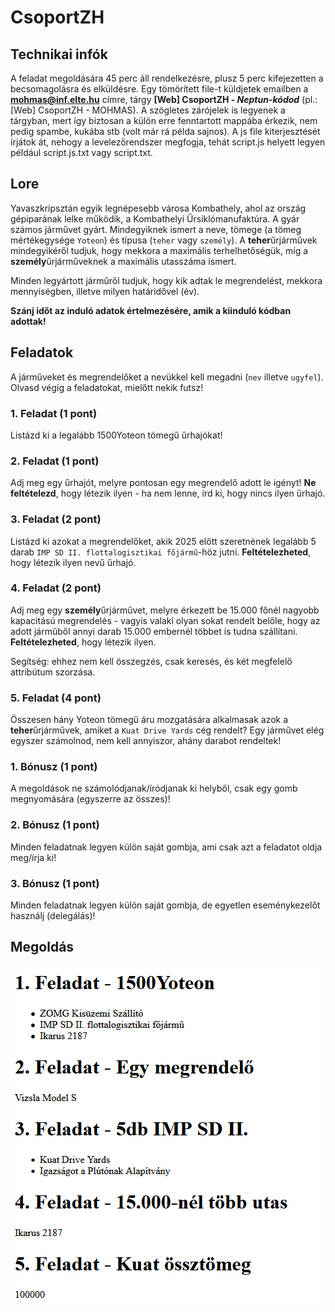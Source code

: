 # CsoportZH

## Technikai infók
A feladat megoldására 45 perc áll rendelkezésre, plusz 5 perc kifejezetten a becsomagolásra és elküldésre. Egy tömörített file-t küldjetek emailben a **mohmas@inf.elte.hu** címre, tárgy **[Web] CsoportZH - *Neptun-kódod*** (pl.: [Web] CsoportZH - MOHMAS). A szögletes zárójelek is legyenek a tárgyban, mert így biztosan a külön erre fenntartott mappába érkezik, nem pedig spambe, kukába stb (volt már rá példa sajnos). A js file kiterjesztését írjátok át, nehogy a levelezőrendszer megfogja, tehát script.js helyett legyen például script.js.txt vagy script.txt.

## Lore
Yavaszkripsztán egyik legnépesebb városa Kombathely, ahol az ország gépiparának lelke működik, a Kombathelyi Űrsiklómanufaktúra. A gyár számos járművet gyárt. Mindegyiknek ismert a neve, tömege (a tömeg mértékegysége `Yoteon`) és típusa (`teher` vagy `személy`). A **teher**űrjárművek mindegyikéről tudjuk, hogy mekkora a maximális terhelhetőségük, míg a **személy**űrjárműveknek a maximális utasszáma ismert.

Minden legyártott járműről tudjuk, hogy kik adtak le megrendelést, mekkora mennyiségben, illetve milyen határidővel (év).

**Szánj időt az induló adatok értelmezésére, amik a kiinduló kódban adottak!**

## Feladatok
A járműveket és megrendelőket a nevükkel kell megadni (`nev` illetve `ugyfel`). Olvasd végig a feladatokat, mielőtt nekik futsz!

### 1. Feladat (1 pont)
Listázd ki a legalább 1500Yoteon tömegű űrhajókat!

### 2. Feladat (1 pont)
Adj meg egy űrhajót, melyre pontosan egy megrendelő adott le igényt! **Ne feltételezd**, hogy létezik ilyen - ha nem lenne, írd ki, hogy nincs ilyen űrhajó.

### 3. Feladat (2 pont)
Listázd ki azokat a megrendelőket, akik 2025 előtt szeretnének legalább 5 darab `IMP SD II. flottalogisztikai főjármű`-höz jutni. **Feltételezheted**, hogy létezik ilyen nevű űrhajó.

### 4. Feladat (2 pont)
Adj meg egy **személy**űrjárművet, melyre érkezett be 15.000 főnél nagyobb kapacitású megrendelés - vagyis valaki olyan sokat rendelt belőle, hogy az adott járműből annyi darab 15.000 embernél többet is tudna szállítani. **Feltételezheted**, hogy létezik ilyen.

Segítség: ehhez nem kell összegzés, csak keresés, és két megfelelő attribútum szorzása.

### 5. Feladat (4 pont)
Összesen hány Yoteon tömegű áru mozgatására alkalmasak azok a **teher**űrjárművek, amiket a `Kuat Drive Yards` cég rendelt? Egy járművet elég egyszer számolnod, nem kell annyiszor, ahány darabot rendeltek!

### 1. Bónusz (1 pont)
A megoldások ne számolódjanak/íródjanak ki helyből, csak egy gomb megnyomására (egyszerre az összes)!

### 2. Bónusz (1 pont)
Minden feladatnak legyen külön saját gombja, ami csak azt a feladatot oldja meg/írja ki!

### 3. Bónusz (1 pont)
Minden feladatnak legyen külön saját gombja, de egyetlen eseménykezelőt használj (delegálás)!

## Megoldás
![Így nézzen ki a végeredmény](foszk3.png)